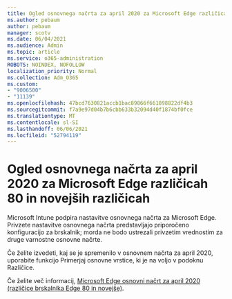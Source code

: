 ```yaml
---
title: Ogled osnovnega načrta za april 2020 za Microsoft Edge različicah 80 in novejših različicah
ms.author: pebaum
author: pebaum
manager: scotv
ms.date: 06/04/2021
ms.audience: Admin
ms.topic: article
ms.service: o365-administration
ROBOTS: NOINDEX, NOFOLLOW
localization_priority: Normal
ms.collection: Adm_O365
ms.custom:
- "9006500"
- "11139"
ms.openlocfilehash: 47bcd7630821accb1bac89866f661898822df4b3
ms.sourcegitcommit: f7a9e97d04b7b6cbb633b32094d40f1874bf0fce
ms.translationtype: MT
ms.contentlocale: sl-SI
ms.lasthandoff: 06/06/2021
ms.locfileid: "52794119"
---
```

# <a name="view-the-april-2020-baseline-for-microsoft-edge-versions-80-and-later"></a>Ogled osnovnega načrta za april 2020 za Microsoft Edge različicah 80 in novejših različicah

Microsoft Intune podpira nastavitve osnovnega načrta za Microsoft Edge. Privzete nastavitve osnovnega načrta predstavljajo priporočeno konfiguracijo za brskalnik; morda ne bodo ustrezali privzetim vrednostim za druge varnostne osnovne načrte.

Če želite izvedeti, kaj se je spremenilo v osnovnem načrta za april 2020, uporabite funkcijo Primerjaj osnovne vrstice, ki je na voljo v podoknu Različice.

Če želite več informacij, [Microsoft Edge osnovni načrt za april 2020 (različice brskalnika Edge 80 in novejše)](/mem/intune/protect/security-baseline-settings-edge?pivots=edge-april-2020).